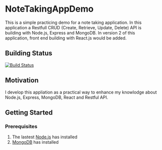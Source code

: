 # NoteTakingAppDemo
This is a simple practicing demo for a note taking application. In this application a Restfull CRUD (Create, Retrieve, Update, Delete) API is building with Node.js, Express and MongoDB. In version 2 of this application, front end building with React.js would be added.

## Building Status
[![Build Status](https://travis-ci.org/olichid/NoteTakingAppDemo.svg?branch=master)](https://travis-ci.org/olichid/NoteTakingAppDemo)

## Motivation
I develop this appliation as a practical way to enhance my knowlodge about Node.js, Express, MongoDB, React and Restful API.

## Getting Started
### Prerequisites
1. The lastest [Node.js](https://nodejs.org/en/) has installed
2. [MongoDB](https://docs.mongodb.com/manual/installation/?jmp=footer) has installed
